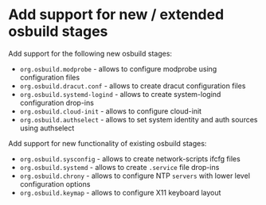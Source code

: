 # Add support for new / extended osbuild stages

Add support for the following new osbuild stages:

- `org.osbuild.modprobe` - allows to configure modprobe using configuration files
- `org.osbuild.dracut.conf` - allows to create dracut configuration files
- `org.osbuild.systemd-logind` - allows to create system-logind configuration drop-ins
- `org.osbuild.cloud-init` - allows to configure cloud-init
- `org.osbuild.authselect` - allows to set system identity and auth sources using authselect

Add support for new functionality of existing osbuild stages:

- `org.osbuild.sysconfig` - allows to create network-scripts ifcfg files
- `org.osbuild.systemd` - allows to create `.service` file drop-ins
- `org.osbuild.chrony` - allows to configure NTP `servers` with lower level configuration options
- `org.osbuild.keymap` - allows to configure X11 keyboard layout

